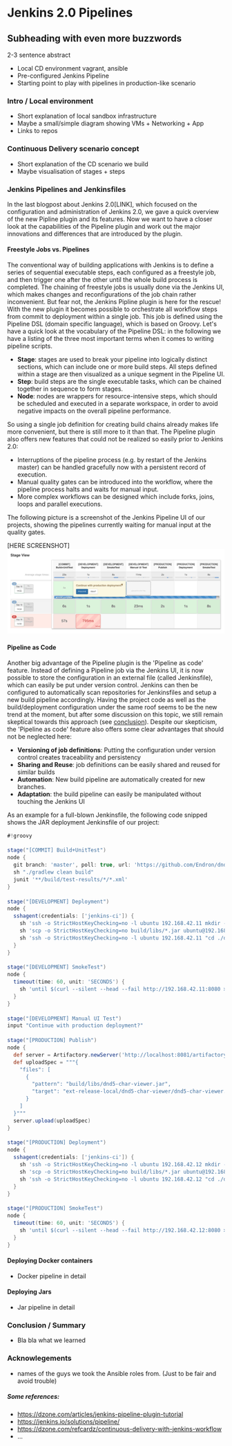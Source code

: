 # Jenkins 2.0 Pipelines
## Subheading with even more buzzwords

2-3 sentence abstract
* Local CD environment vagrant, ansible
* Pre-configured Jenkins Pipeline
* Starting point to play with pipelines in production-like scenario

### Intro / Local environment
* Short explanation of local sandbox infrastructure
* Maybe a small/simple diagram showing VMs + Networking + App
* Links to repos

### Continuous Delivery scenario concept
* Short explanation of the CD scenario we build
* Maybe visualisation of stages + steps

### Jenkins Pipelines and Jenkinsfiles
<a name=jenkinsPipelines/> 
In the last blogpost about Jenkins 2.0[LINK], which focused on the configuration and administration of Jenkins 2.0, we gave a quick overview of the new Pipline plugin and its features. Now we want to have a closer look at the capabilities of the Pipeline plugin and work out the major innovations and differences that are introduced by the plugin. 

#### Freestyle Jobs vs. Pipelines
<a name=freestyleVsPipelines/> 

The conventional way of building applications with Jenkins is to define a series of sequential executable steps, each configured as a freestyle job, and then trigger one
after the other until the whole build process is completed. The chaining of freestyle jobs is usually done via the Jenkins UI, which makes changes and reconfigurations of 
the job chain rather inconvenient. But fear not, the Jenkins Pipline plugin is here for the rescue! With the new plugin it becomes possible to orchestrate all workflow steps from commit to deployment within a single job. This job is defined using the Pipeline DSL (domain specific language), which is based on Groovy. Let's have a quick look at the vocabulary of the Pipeline DSL: in the following we have a listing of the three most important terms when it comes to writing pipeline scripts.

* **Stage**: stages are used to break your pipeline into logically distinct sections, which can include one or more build steps. All steps defined within a stage are then visualized as a unique segment in the Pipeline UI.
* **Step**: build steps are the single executable tasks, which can be chained together in sequence to form stages.
* **Node**: nodes are wrappers for resource-intensive steps, which should be scheduled and executed in a separate workspace, in order to avoid negative impacts on the overall pipeline performance.

So using a single job definition for creating build chains already makes life more convenient, but there is still more to it than that. The Pipeline plugin also offers new features that could not be realized so easily prior to Jenkins 2.0:

* Interruptions of the pipeline process (e.g. by restart of the Jenkins master) can be handled gracefully now with a persistent record of execution.
* Manual quality gates can be introduced into the workflow, where the pipeline process halts and waits for manual input.
* More complex workflows can be designed which include forks, joins, loops and parallel executions.

The following picture is a screenshot of the Jenkins Pipeline UI of our projects, showing the pipelines currently waiting for manual input at the quality gates.

[HERE SCREENSHOT]
![](images/pipelineUI.png)



#### Pipeline as Code
<a name=pipelineAsCode/> 

Another big advantage of the Pipeline plugin is the 'Pipeline as code' feature. Instead of defining a Pipeline job via the Jenkins UI, it is now possible to store the configuration in an external file (called Jenkinsfile), which can easily be put under version control. Jenkins can then be configured to automatically scan repositories for Jenkinsfiles and setup a new build pipeline accordingly. Having the project code as well as the build/deployment configuration under the same roof seems to be the new trend at the moment, but after some discussion on this topic, we still remain skeptical towards this approach (see [conclusion](#conclusion)). Despite our skepticism, the 'Pipeline as code' feature also offers some clear advantages that should not be neglected here:

* **Versioning of job definitions**: Putting the configuration under version control creates traceability and persistency
* **Sharing and Reuse**: job definitions can be easily shared and reused for similar builds
* **Automation**: New build pipeline are automatically created for new branches.
* **Adaptation**: the build pipeline can easily be manipulated without touching the Jenkins UI

As an example for a full-blown Jenkinsfile, the following code snipped shows the JAR deployment Jenkinsfile  of our project:

```groovy
#!groovy

stage("[COMMIT] Build+UnitTest")
node {
  git branch: 'master', poll: true, url: 'https://github.com/Endron/dnd5-char-viewer.git'
  sh "./gradlew clean build"
  junit '**/build/test-results/*/*.xml'
}

stage("[DEVELOPMENT] Deployment")
node {
  sshagent(credentials: ['jenkins-ci']) {
    sh 'ssh -o StrictHostKeyChecking=no -l ubuntu 192.168.42.11 mkdir -p dnd5-char-viewer'
    sh 'scp -o StrictHostKeyChecking=no build/libs/*.jar ubuntu@192.168.42.11:dnd5-char-viewer/'
    sh 'ssh -o StrictHostKeyChecking=no -l ubuntu 192.168.42.11 "cd ./dnd5-char-viewer; killall -9 java; java -jar *.jar 2>> /dev/null >> /dev/null &"'
  }
}

stage("[DEVELOPMENT] SmokeTest")
node {
  timeout(time: 60, unit: 'SECONDS') {
    sh 'until $(curl --silent --head --fail http://192.168.42.11:8080 > /dev/null); do printf \'.\'; sleep 1; done; curl http://192.168.42.11:8080 | grep \'ng-app="characterViewer"\''
  }
}

stage("[DEVELOPMENT] Manual UI Test")
input "Continue with production deployment?"

stage("[PRODUCTION] Publish")
node {
  def server = Artifactory.newServer('http://localhost:8081/artifactory', 'admin', 'password')
  def uploadSpec = """{
    "files": [
      {
        "pattern": "build/libs/dnd5-char-viewer.jar",
        "target": "ext-release-local/dnd5-char-viewer/dnd5-char-viewer.jar"
      }
    ]
  }"""
  server.upload(uploadSpec)
}

stage("[PRODUCTION] Deployment")
node {
  sshagent(credentials: ['jenkins-ci']) {
    sh 'ssh -o StrictHostKeyChecking=no -l ubuntu 192.168.42.12 mkdir -p dnd5-char-viewer'
    sh 'scp -o StrictHostKeyChecking=no build/libs/*.jar ubuntu@192.168.42.12:dnd5-char-viewer/'
    sh 'ssh -o StrictHostKeyChecking=no -l ubuntu 192.168.42.12 "cd ./dnd5-char-viewer; killall -9 java; java -jar *.jar 2>> /dev/null >> /dev/null &"'
  }
}

stage("[PRODUCTION] SmokeTest")
node {
  timeout(time: 60, unit: 'SECONDS') {
    sh 'until $(curl --silent --head --fail http://192.168.42.12:8080 > /dev/null); do printf \'.\'; sleep 1; done; curl http://192.168.42.12:8080 | grep \'ng-app="characterViewer"\''
  }
}
```





#### Deploying Docker containers
* Docker pipeline in detail

#### Deploying Jars
* Jar pipeline in detail

### Conclusion / Summary
* Bla bla what we learned

### Acknowlegements
* names of the guys we took the Ansible roles from. (Just to be fair and avoid trouble)


##### Some references:
* https://dzone.com/articles/jenkins-pipeline-plugin-tutorial
* https://jenkins.io/solutions/pipeline/
* https://dzone.com/refcardz/continuous-delivery-with-jenkins-workflow
* ...
